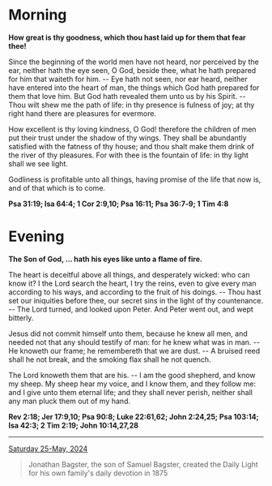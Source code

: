 # Morning

**How great is thy goodness, which thou hast laid up for them that fear thee!**
 
Since the beginning of the world men have not heard, nor perceived by the ear, neither hath the eye seen, O God, beside thee, what he hath prepared for him that waiteth for him. -- Eye hath not seen, nor ear heard, neither have entered into the heart of man, the things which God hath prepared for them that love him. But God hath revealed them unto us by his Spirit. -- Thou wilt shew me the path of life: in thy presence is fulness of joy; at thy right hand there are pleasures for evermore.
 
How excellent is thy loving kindness, O God! therefore the children of men put their trust under the shadow of thy wings. They shall be abundantly satisfied with the fatness of thy house; and thou shalt make them drink of the river of thy pleasures. For with thee is the fountain of life: in thy light shall we see light.
 
Godliness is profitable unto all things, having promise of the life that now is, and of that which is to come.  

**Psa 31:19; Isa 64:4; 1 Cor 2:9,10; Psa 16:11; Psa 36:7‑9; 1 Tim 4:8**

# Evening

**The Son of God, ... hath his eyes like unto a flame of fire.**
 
The heart is deceitful above all things, and desperately wicked: who can know it? I the Lord search the heart, I try the reins, even to give every man according to his ways, and according to the fruit of his doings. -- Thou hast set our iniquities before thee, our secret sins in the light of thy countenance. -- The Lord turned, and looked upon Peter. And Peter went out, and wept bitterly.
 
Jesus did not commit himself unto them, because he knew all men, and needed not that any should testify of man: for he knew what was in man. -- He knoweth our frame; he remembereth that we are dust. -- A bruised reed shall he not break, and the smoking flax shall he not quench.
 
The Lord knoweth them that are his. -- I am the good shepherd, and know my sheep. My sheep hear my voice, and I know them, and they follow me: and I give unto them eternal life; and they shall never perish, neither shall any man pluck them out of my hand.  

**Rev 2:18; Jer 17:9,10; Psa 90:8; Luke 22:61,62; John 2:24,25; Psa 103:14; Isa 42:3; 2 Tim 2:19; John 10:14,27,28**

---

[Saturday 25-May, 2024](https://t.me/s/daily_light)

> Jonathan Bagster, the son of Samuel Bagster, created the Daily Light for his own family's daily devotion in 1875

